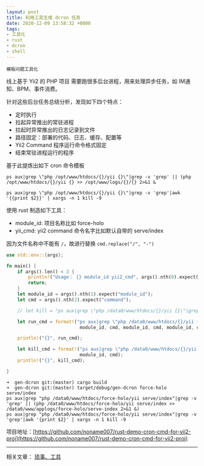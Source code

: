 ```yaml
---
layout: post
title: 利用工具生成 dcron 任务 
date: 2020-12-09 13:58:32 +0800
tags: 
- 工具化
- rust
- dcron
- shell
---
```


`模板问题工具化`


线上基于 Yii2 的 PHP 项目 需要跑很多后台进程，用来处理异步任务，如 IM通知、BPM、事件消费。

针对这些后台任务总结分析，发现如下四个特点：

- 定时执行
- 拉起异常推出的常驻进程
- 拉起时异常推出的日志记录到文件
- 路径固定：部署的代码、日志、缓存、配置等
- Yii2 Command 程序运行命令格式固定
- 结束常驻进程运行的程序 

基于此提炼出如下 cron 命令模板

``` shell
ps aux|grep \"php /opt/www/htdocs/{}/yii {}\"|grep -v 'grep' || (php /opt/www/htdocs/{}/yii {} >> /opt/www/logs/{}/{} 2>&1 &

ps aux|grep \"php /opt/www/htdocs/{}/yii {}\"|grep -v 'grep'|awk '{{print $2}}' | xargs -n 1 kill -9
```

使用 rust 制造如下工具：

- module\_id: 项目名称比如 force-holo
- yii\_cmd: yii2 command 命令名字比如默认自带的 serve/index

因为文件名称中不能有 `/`，故进行替换 `cmd.replace("/", "-")`



``` rust
use std::env::{args};

fn main() {
    if args().len() < 3 {
        println!("Usage： {} module_id yii2_cmd", args().nth(0).expect("executable program"));
        return;
    }
    let module_id = args().nth(1).expect("module_id");
    let cmd = args().nth(2).expect("command");

    // let kill = "ps aux|grep \"php /data0/www/htdocs/{}/yii {}\"|grep -v 'grep' || (php /data0/www/htdocs/{}/yii {} >> /data0/www/applogs/{}/{} 2>&1 &)";

    let run_cmd = format!("ps aux|grep \"php /data0/www/htdocs/{}/yii {}\"|grep -v 'grep' || (php /data0/www/htdocs/{}/yii {} >> /data0/www/applogs/{}/{} 2>&1 &)",
                           module_id, cmd, module_id, cmd, module_id, cmd.replace("/", "-"));

    println!("{}", run_cmd);

    let kill_cmd = format!("ps aux|grep \"php /data0/www/htdocs/{}/yii {}\"|grep -v 'grep'|awk '{{print $2}}' | xargs -n 1 kill -9",
                           module_id, cmd);
    println!("{}", kill_cmd);

}

```



``` shell
➜  gen-dcron git:(master) cargo build
➜  gen-dcron git:(master) target/debug/gen-dcron force-holo serve/index
ps aux|grep "php /data0/www/htdocs/force-holo/yii serve/index"|grep -v 'grep' || (php /data0/www/htdocs/force-holo/yii serve/index >> /data0/www/applogs/force-holo/serve-index 2>&1 &)
ps aux|grep "php /data0/www/htdocs/force-holo/yii serve/index"|grep -v 'grep'|awk '{print $2}' | xargs -n 1 kill -9

```



项目地址：[https://github.com/noname007/rust-demo-cron-cmd-for-yii2-proj](https://github.com/noname007/rust-demo-cron-cmd-for-yii2-proj)


-------------------------------------------------------------------------------

相关文章：
[琐事、工具](./2020-05-04-build-own-framework.md)

